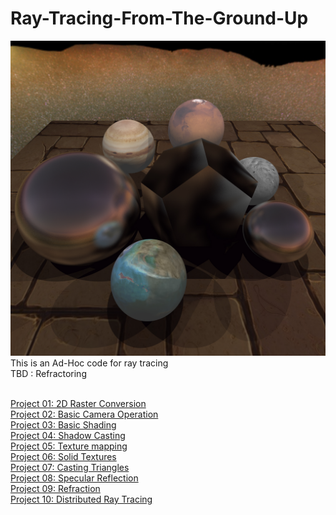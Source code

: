 # Ray-Tracing-From-The-Ground-Up
![Render](WebPages/csce647/pr10/glosslucent.jpg)
This is an Ad-Hoc code for ray tracing <br /> 
TBD : Refractoring <br /> <br />

<a href=WebPages/csce647/pr01/README.md> Project 01: 2D Raster Conversion </a><br>
<a href=WebPages/csce647/pr02/README.md> Project 02: Basic Camera Operation </a><br>
<a href=WebPages/csce647/pr03/README.md> Project 03: Basic Shading </a><br>
<a href=WebPages/csce647/pr04/README.md> Project 04: Shadow Casting </a><br>
<a href=WebPages/csce647/pr05/README.md> Project 05: Texture mapping </a><br>
<a href=WebPages/csce647/pr06/README.md> Project 06: Solid Textures </a><br>
<a href=WebPages/csce647/pr07/README.md> Project 07: Casting Triangles </a><br>
<a href=WebPages/csce647/pr08/README.md> Project 08: Specular Reflection </a><br>
<a href=WebPages/csce647/pr09/README.md> Project 09: Refraction </a><br>
<a href=WebPages/csce647/pr10/README.md> Project 10: Distributed Ray Tracing </a><br>